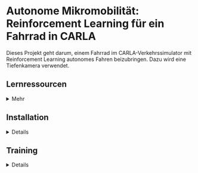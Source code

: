 # Autonome Mikromobilität: Reinforcement Learning für ein Fahrrad in CARLA

Dieses Projekt geht darum, einem Fahrrad im CARLA-Verkehrssimulator mit Reinforcement Learning autonomes Fahren beizubringen. Dazu wird eine Tiefenkamera verwendet.
## Lernressourcen
<details>
  <summary>Mehr</summary>
### Einstieg Reinforcement Learning
https://spinningup.openai.com/en/latest/spinningup/rl_intro.html

### Einstieg Stable Baselines 3
https://stable-baselines3.readthedocs.io/en/master/

</details>

## Installation 

<details>
  <summary>Details</summary>
  
### Anforderungen:
https://carla.readthedocs.io/en/latest/start_quickstart/#before-you-begin
- Windows oder Linux System
- mindestens 6GB GPU (für den CARLA-Server und Machine Learning)
- Python 2.7 oder Python 3.0 für Linux, Python 3.0 für Windows
- mindestens pip 20.3 (bzw. pip3 20.3)

Außerdem sollte numpy installiert sein.
Windows: 

    pip3 install --user pygame numpy
    
Linux: 
    
    pip install --user pygame numpy &&
    pip3 install --user pygame numpy
    
### CARLA:
https://carla.readthedocs.io/en/latest/start_quickstart/#a-debian-carla-installation

Einrichtung des APT-Repositories:

    sudo apt-key adv --keyserver keyserver.ubuntu.com --recv-keys 1AF1527DE64CB8D9
    sudo add-apt-repository "deb [arch=amd64] http://dist.carla.org/carla $(lsb_release -sc) main"

CARLA installieren: 

    sudo apt-get update # Update the Debian package index
    sudo apt-get install carla-simulator # Install the latest CARLA version, or update the current installation
    cd /opt/carla-simulator # Open the folder where CARLA is installed

CARLA Client-Library installieren (in Virtual Environment empfohlen): 
Download von  https://pypi.org/project/carla/ (kompatibel mit Python 2.7, 3.6, 3.7, und 3.8.)

    pip3 install carla  

### Stable Baselines 3 
https://stable-baselines3.readthedocs.io/en/master/guide/install.html#stable-release
Installation inklusive Tensorboard und OpenCV:

    pip3 install stable-baselines3[extra] 
### Gymnasium

    pip3 install gymnasium
    
### Verwendete Versionen:
- numpy 1.23.5
- pygame 2.1.3
- carla 0.9.13
- gymnasium 0.28.1
- stable-baselines3 1.8.0

</details>


## Training 

<details>
  <summary>Details</summary>

### CARLA starten

    cd /opt/carla-simulator
    ./CarlaUE4.sh
    
### Environment checken
Bei Anpassungen der Environments sollten diese vor dem Training auf Implementierungsfehler gecheckt werden.

    python3 check_env.py
    python3 doublecheck_env.py
    
### Training starten 
Je nach importierter Environment wird ein anderer Agent trainiert (go_to_goal_env.py, collision_avoidance_env.py, collision_avoidance_env_modified.py). Um alte Models weiterzutrainieren oder eine eigene Learning Rate zu verwenden, muss train.py angepasst werden.

    cd ./gotogoal/
    python3 train.py
   
### Nutzung von Tensorboard
Das Training kann im Anschluss über Tensorboard analysiert werden. Dafür muss im Ordner in dem der Ordner logs angelegt wurde, folgender Befehl im Terminal ausgeführt werden.

    tensorboard --logdir=logs

Über den zurückgegebenen Link lässt Tensorboard sich öffnen.

</details>

